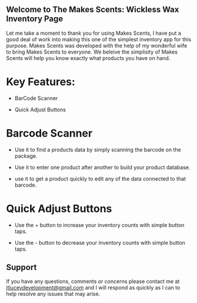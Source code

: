 ## Welcome to The Makes Scents: Wickless Wax Inventory Page

  Let me take a moment to thank you for using Makes Scents, I have put a good deal of work into making this one of the simplest inventory app for this purpose. Makes Scents was developed with the help of my wonderful wife to bring Makes Scents to everyone. We beleive the simplisity of Makes Scents will help you know exactly what products you have on hand.
  

# Key Features:

- BarCode Scanner

- Quick Adjust Buttons


# Barcode Scanner

- Use it to find a products data by simply scanning the barcode on the package.

- Use it to enter one product after another to build your product database.

- use it to get a product quickly to edit any of the data connected to that barcode.


# Quick Adjust Buttons

- Use the + button to increase your inventory counts with simple button taps.

- Use the - button to decrease your inventory counts with simple button taps.


## Support

  If you have any questions, comments or concerns please contact me at jtluceydevelopment@gmail.com and I will respond as quickly as I can to help resolve any issues that may arise.



